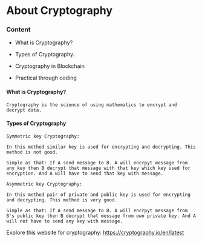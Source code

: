 # About Cryptography

### Content

- What is Cryptography?

- Types of Cryptography.

- Cryptography in Blockchain

- Practical through coding

#### What is Cryptography?
```
Cryptography is the science of using mathematics to encrypt and decrypt data.
```

#### Types of Cryptography
```
Symmetric key Cryptography:

In this method similar key is used for encrypting and decrypting. This method is not good.

Simple as that: If A send message to B. A will encrpyt message from any key then B decrypt that message with that key which key used for encryption. And A will have to send that key with message.
```
```
Asymmetric key Cryptography:

In this method pair of private and public key is used for encrypting and decrypting. This method is very good.

Simple as that: If A send message to B. A will encrpyt message from B's public key then B decrypt that message from own private key. And A will not have to send any key with message.
```

Explore this website for cryptography:
https://cryptography.io/en/latest